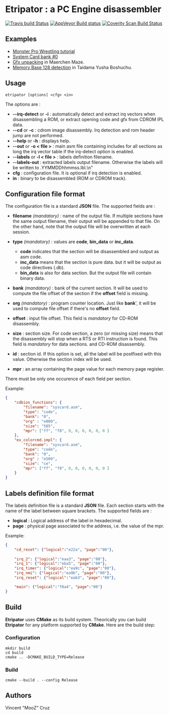 # Etripator : a PC Engine disassembler

[![Travis build Status](https://travis-ci.org/BlockoS/Etripator.svg)](https://travis-ci.org/BlockoS/Etripator) [![AppVeyor Build status](https://ci.appveyor.com/api/projects/status/github/BlockoS/etripator?svg=true)](https://ci.appveyor.com/project/BlockoS/etripator/branch/master) [![Coverity Scan Build Status](https://scan.coverity.com/projects/6483/badge.svg)](https://scan.coverity.com/projects/blockos-etripator)

## Examples
* [Monster Pro Wrestling tutorial](examples/monster_puroresu)
* [System Card bank #0](examples/syscard)
* [Gfx unpacking](examples/maerchen_maze) in Maerchen Maze.
* [Memory Base 128 detection](examples/tadaima) in Taidama Yusha Boshuchu.

## Usage
```
etripator [options] <cfg> <in>
```
The options are :
* **--irq-detect** or **-i** : automatically detect and extract irq vectors when disassembling a ROM, or extract opening code and gfx from CDROM IPL data.
* **--cd** or **-c** : cdrom image disassembly. Irq detection and rom header jump are not performed.
* **--help** or **-h** : displays help.
* **--out** or **-o < file >** : main asm file containing includes for all sections as long the irq vector table if the irq-detect  option is enabled.
* **--labels** or **-l < file >** : labels definition filename.
* **--labels-out <file>** : extracted labels output filename. Otherwise the labels will be written to <in>.YYMMDDhhmmss.lbl.\n"
* **cfg** :  configuration file. It is optional if irq detection is enabled.
* **in** : binary to be disassembled (ROM or CDROM track).

## Configuration file format

The configuration file is a standard **JSON** file.
The supported fields are :
 * **filename** *(mandatory)* : name of the output file. If multiple sections have the same output filename, their output will be appended to that file. On the other hand, note that the output file will be overwritten at each session.

 * **type** *(mandatory)* : values are **code**, **bin_data** or **inc_data**.
    * **code** indicates that the section will be disassembled and output as asm code.
    * **inc_data** means that the section is pure data. but it will be output as code directives (.db).
    * **bin_data** is also for data section. But the output file will contain binary data.

 * **bank** *(mandatory)* : bank of the current section. It will be used to compute the file offset of the section if the **offset** field is missing.


 * **org**  *(mandatory)* : program counter location. Just like **bank**', it will be used to compute file offset if there's  no **offset** field.


 * **offset**  : input file offset. This field is *mandatory* for CD-ROM disassembly.


 * **size** : section size. For code section, a zero (or missing size) means that the disassembly will stop when a RTS or RTI instruction is found. This field is *mandatory* for data sections. and CD-ROM disassembly.


 * **id** : section id. If this option is set, all the label will be postfixed with this value. Otherwise the section index will be used.

 * **mpr** : an array containing the page value for each memory page register.
 
There must be only one occurence of each field per section.

Example:
```json
{
    "cdbios_functions": {
        "filename": "syscard.asm",
        "type": "code",
        "bank": "0",
        "org" : "e000",
        "size": "505",
        "mpr": ["ff", "f8", 0, 0, 0, 0, 0, 0 ]
    },
    "ex_colorcmd.impl": {
        "filename": "syscard.asm",
        "type": "code",
        "bank": "0",
        "org" : "e509",
        "size": "ce",
        "mpr": ["ff", "f8", 0, 0, 0, 0, 0, 0 ]
    }
}
```

## Labels definition file format

The labels definition file is a standard **JSON** file.
Each section starts with the name of the label between square brackets.
The supported fields are :
 * **logical** : Logical address of the label in hexadecimal.
 * **page** : physical page associated to the address, i.e. the value of the mpr.

Example:
```json
{
    "cd_reset": {"logical":"e22a", "page":"00"},
    
	"irq_2": {"logical":"eaa3", "page":"00"},
	"irq_1": {"logical":"eba5", "page":"00"},
	"irq_timer": {"logical":"ea9c", "page":"00"},
	"irq_nmi": {"logical":"ea9b", "page":"00"},
	"irq_reset": {"logical":"eab3", "page":"00"},

	"main": {"logical":"f8a4", "page":"00"}
}
```

## Build
**Etripator** uses **CMake** as its build system.
Theorically you can build **Etripator** for any platform supported by **CMake**.
Here are the build step:
### Configuration
```
mkdir build
cd build
cmake .. -DCMAKE_BUILD_TYPE=Release
```
### Build
```
cmake --build . --config Release
```

## Authors

Vincent "MooZ" Cruz
